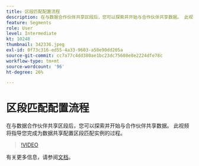 ```yaml
---
title: 区段匹配配置流程
description: 在与数据合作伙伴共享区段后，您可以探索并开始与合作伙伴共享数据。 此视频将指导您完成……过程（描述应介于60到160个字符之间）
feature: Segments
role: User
level: Intermediate
kt: 10248
thumbnail: 342336.jpeg
exl-id: 0f73c316-ed55-4a33-9603-a58e90dd205a
source-git-commit: cc7a77c4dd380ae1bc23dc75608e8e2224dfe78c
workflow-type: tm+mt
source-wordcount: '96'
ht-degree: 26%

---
```


# 区段匹配配置流程

在与数据合作伙伴共享区段后，您可以探索并开始与合作伙伴共享数据。 此视频将指导您完成为数据共享配置区段匹配实例的过程。

>[!VIDEO](https://video.tv.adobe.com/v/342336/?quality=12&learn=on)

有关更多信息，请参阅[文档](https://experienceleague.adobe.com/docs/experience-platform/segmentation/ui/segment-match/overview.html?lang=en)。
